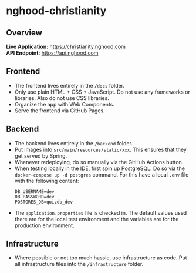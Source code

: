# nghood-christianity


## Overview

**Live Application:** https://christianity.nghood.com  
**API Endpoint:** https://api.nghood.com

## Frontend
- The frontend lives entirely in the `/docs` folder.
- Only use plain HTML + CSS + JavaScript. Do not use any frameworks or libraries. Also do not use CSS libraries.
- Organize the app with Web Components.
- Serve the frontend via GitHub Pages.


## Backend
- The backend lives entirely in the `/backend` folder.
- Put images into `src/main/resources/static/xxx`. This ensures that they get served by Spring.
- Whenever redeploying, do so manually via the GitHub Actions button.
- When testing locally in the IDE, first spin up PostgreSQL. Do so via the `docker-compose up -d postgres` command.
For this have a local `.env` file with the following content:
  ```
  DB_USERNAME=dev
  DB_PASSWORD=dev
  POSTGRES_DB=quizdb_dev
  ```
- The `application.properties` file is checked in. The default values used there are for the local test environment and
the variables are for the production environment.

## Infrastructure
- Where possible or not too much hassle, use infrastructure as code. Put all infrastructure files into the `/infrastructure` folder.
